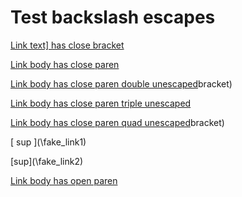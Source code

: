 # Test backslash escapes

[Link text\] has close bracket](/close_bracket)

[Link body has close paren](/single_\)bracket)

[Link body has close paren double unescaped](/double_\\)bracket)

[Link body has close paren triple unescaped](/triple_\\\)bracket)

[Link body has close paren quad unescaped](/quad_\\\\)bracket)

\[ sup ](\\fake_link1)

[sup]\(\\fake_link2)

[Link body has open paren](/open_\(paren)